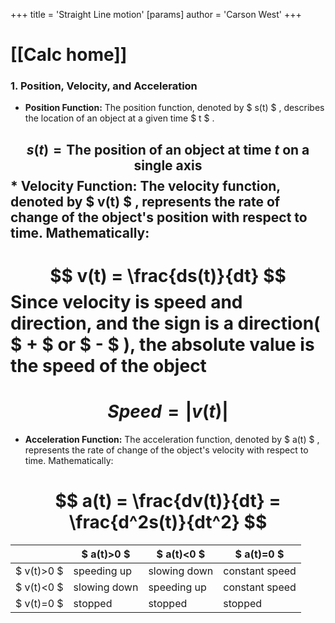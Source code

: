 +++
 title = 'Straight Line motion'
[params]
	author = 'Carson West'
+++
# [[Calc home]]

### 1. Position, Velocity, and Acceleration

* **Position Function:**  The position function, denoted by  $ s(t) $ , describes the location of an object at a given time  $ t $ .
##  $$ s(t) = \text{The position of an object at time }t \text{ on a single axis} $$  * **Velocity Function:** The velocity function, denoted by  $ v(t) $ , represents the rate of change of the object's position with respect to time. Mathematically: 
#  $$ v(t) = \frac{ds(t)}{dt} $$  Since velocity is speed and direction, and the sign is a direction( $ + $  or  $ - $ ), the absolute value is the speed of the object

#  $$ Speed = |v(t)| $$  
* **Acceleration Function:** The acceleration function, denoted by  $ a(t) $ , represents the rate of change of the object's velocity with respect to time. Mathematically:
#  $$ a(t) = \frac{dv(t)}{dt} = \frac{d^2s(t)}{dt^2} $$  
|          |  $ a(t)>0 $      |  $ a(t)<0 $      |  $ a(t)=0 $        |
| -------- | ------------ | ------------ | -------------- |
|  $ v(t)>0 $  | speeding up  | slowing down | constant speed |
|  $ v(t)<0 $  | slowing down | speeding up  | constant speed |
|  $ v(t)=0 $  | stopped      | stopped      | stopped        |
